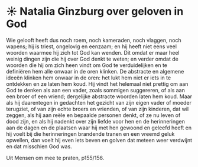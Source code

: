 # ☀️ Natalia Ginzburg over geloven in God
Wie gelooft heeft dus noch roem, noch kameraden, noch vlaggen, noch wapens; hij is triest, ongelovig en eenzaam; en hij heeft niet eens veel woorden waarmee hij zich tot God kan wenden. Dit omdat er maar heel weinig dingen zijn die hij over God denkt te weten; en verder omdat de woorden die hij om zich heen vindt om God te verduidelijken en te definiëren hem alle onwaar in de oren klinken. De abstracte en algemene ideeën klinken hem onwaar in de oren: het lukt hem niet er iets in te ontdekken en ze laten hem koud. Hij vindt het helemaal niet prettig om aan God te denken als aan een vader, zoals sommigen suggereren, of als aan een broer of een vriend; dergelijke abstracte woorden laten hem koud. Maar als hij daarentegen in gedachten het gezicht van zijn eigen vader of moeder terugziet, of van zijn echte broers en vrienden, of van zijn kinderen, dat wil zeggen, als hij aan reële en bepaalde personen denkt, of ze nu leven of dood zijn, en als hij nadenkt over zijn liefde voor hen en de herinneringen aan de dagen en de plaatsen waar hij met hen gewoond en geleefd heeft en hij voelt bij die herinneringen brandende tranen en een vreemd geluk opwellen, dan voelt hij even iets beven en golven dat meteen weer verdwijnt en dat misschien God was. 

Uit Mensen om mee te praten, p155/156. 